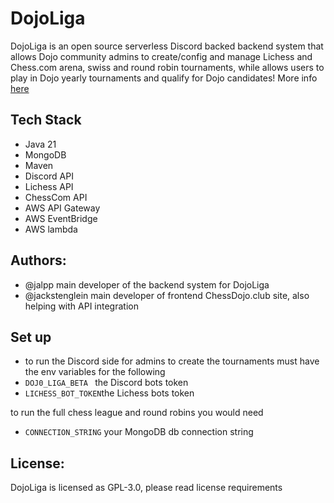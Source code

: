 # DojoLiga

DojoLiga is an open source serverless Discord backed backend system that allows Dojo community admins to create/config and manage Lichess and Chess.com arena, swiss and round robin tournaments, while allows users to play in Dojo yearly tournaments and qualify for Dojo candidates! More info [here](https://www.chessdojo.club/tournaments?type=info)


## Tech Stack

- Java 21
- MongoDB
- Maven
- Discord API 
- Lichess API 
- ChessCom API 
- AWS API Gateway
- AWS EventBridge
- AWS lambda


## Authors:

- @jalpp main developer of the backend system for DojoLiga
- @jackstenglein main developer of frontend ChessDojo.club site, also helping with API integration


## Set up

- to run the Discord side for admins to create the tournaments must have the env variables for the following
- ```DOJ0_LIGA_BETA ``` the Discord bots token
- ```LICHESS_BOT_TOKEN```the Lichess bots token

to run the full chess league and round robins you would need 

- ```CONNECTION_STRING``` your MongoDB db connection string


## License:
DojoLiga is licensed as GPL-3.0, please read license requirements